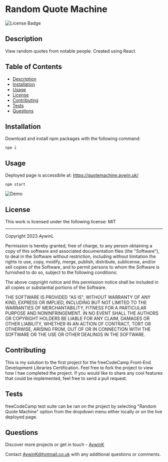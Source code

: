 
# Random Quote Machine

![License Badge](https://img.shields.io/badge/License-MIT-green?labelColor=434343)

## Description

View random quotes from notable people. Created using React.

## Table of Contents

* [Description](#Description)
* [Installation](#Installation)
* [Usage](#Usage)
* [License](#License)
* [Contributing](#Contributing)
* [Tests](#Tests)
* [Questions](#Questions)

## Installation

Download and install npm packages with the following command:


```
npm i
```
    

## Usage

Deployed page is accessibile at: https://quotemachine.aywin.uk/


```
npm start
```
    

![Demo](.)

## License

This work is licensed under the following license: MIT

---


Copyright 2023 AywinL

Permission is hereby granted, free of charge, to any person obtaining a copy of this software and associated documentation files (the "Software"), to deal in the Software without restriction, including without limitation the rights to use, copy, modify, merge, publish, distribute, sublicense, and/or sell copies of the Software, and to permit persons to whom the Software is furnished to do so, subject to the following conditions:
            
The above copyright notice and this permission notice shall be included in all copies or substantial portions of the Software.
            
THE SOFTWARE IS PROVIDED "AS IS", WITHOUT WARRANTY OF ANY KIND, EXPRESS OR IMPLIED, INCLUDING BUT NOT LIMITED TO THE WARRANTIES OF MERCHANTABILITY, FITNESS FOR A PARTICULAR PURPOSE AND NONINFRINGEMENT. IN NO EVENT SHALL THE AUTHORS OR COPYRIGHT HOLDERS BE LIABLE FOR ANY CLAIM, DAMAGES OR OTHER LIABILITY, WHETHER IN AN ACTION OF CONTRACT, TORT OR OTHERWISE, ARISING FROM, OUT OF OR IN CONNECTION WITH THE SOFTWARE OR THE USE OR OTHER DEALINGS IN THE SOFTWARE.
    


## Contributing

This is my solution to the first project for the freeCodeCamp Front-End Development Libraries Certification. Feel free to fork the project to view how I hae completed the project. If you would like to share any cool features that could be implemented, feel free to send a pull request.

## Tests

freeCodeCamp test suite can be ran on the project by selecting "Random Quote Machine" option from the dropdown menu either locally or on the live deployed page.



## Questions

Discover more projects or get in touch - [AywinK](https://github.com/AywinK "My GitHub Profile")

Contact <AywinK@hotmail.co.uk> with any additional questions or comments.
